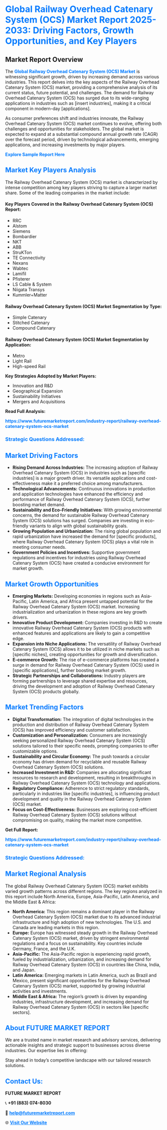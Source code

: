 <h1 style="color: #007BFF;">Global Railway Overhead Catenary System (OCS) Market Report 2025-2033: Driving Factors, Growth Opportunities, and Key Players</h1>

<section id="overview">
<h2>Market Report Overview</h2>
<p>The <a href="https://www.futuremarketreport.com/industry-report/railway-overhead-catenary-system-ocs-market" style="color: #007BFF; text-decoration: none;"><strong>Global Railway Overhead Catenary System (OCS) Market</strong></a> is witnessing significant growth, driven by increasing demand across various industries. This report delves into the key aspects of the Railway Overhead Catenary System (OCS) market, providing a comprehensive analysis of its current status, future potential, and challenges. The demand for Railway Overhead Catenary System (OCS) has surged due to its wide-ranging applications in industries such as [insert industries], making it a critical component in modern-day [applications].</p>
<p>As consumer preferences shift and industries innovate, the Railway Overhead Catenary System (OCS) market continues to evolve, offering both challenges and opportunities for stakeholders. The global market is expected to expand at a substantial compound annual growth rate (CAGR) over the forecast period, driven by technological advancements, emerging applications, and increasing investments by major players.</p>
</section>

<section id="overview">
<p><a href="https://www.futuremarketreport.com/request-sample/reportId=92409" style="color: #007BFF; text-decoration: none;"><strong>Explore Sample Report Here</strong></a></p>
</section>

<section id="key-players">
<h2 style="color: #007BFF;">Market Key Players Analysis</h2>
<p>The Railway Overhead Catenary System (OCS) market is characterized by intense competition among key players striving to capture a larger market share. Some of the leading companies in the market include:</p>
<h4>Key Players Covered in the Railway Overhead Catenary System (OCS) Report:</h4>
<ul><li>RRC</li><li>Alstom</li><li>Siemens</li><li>Bombardier</li><li>NKT</li><li>ABB</li><li>StruKTon</li><li>TE Connectivity</li><li>Nexans</li><li>Wabtec</li><li>Lamifil</li><li>Pfisterer</li><li>LS Cable &amp; System</li><li>Niigata Transys</li><li>Kummler+Matter</li></ul>
<h4>Railway Overhead Catenary System (OCS) Market Segmentation by Type:</h4>
<ul><li>Simple Catenary</li><li>Stitched Catenary</li><li>Compound Catenary</li></ul>

<h4>Railway Overhead Catenary System (OCS) Market Segmentation by Application:</h4>
<ul><li>Metro</li><li>Light Rail</li><li>High-speed Rail</li></ul>
<p><strong>Key Strategies Adopted by Market Players:</strong></p>
<ul>
<li>Innovation and R&D</li>
<li>Geographical Expansion</li>
<li>Sustainability Initiatives</li>
<li>Mergers and Acquisitions</li>
</ul>
</section>

<section>
<p><strong>Read Full Analysis: </strong></p><a href="https://www.futuremarketreport.com/industry-report/railway-overhead-catenary-system-ocs-market" style="color: #007BFF; text-decoration: none;"><strong>https://www.futuremarketreport.com/industry-report/railway-overhead-catenary-system-ocs-market</strong></a>
<h3 style="color: #007BFF;">Strategic Questions Addressed:</h3>
</section>

<section id="driving-factors">
<h2 style="color: #007BFF;">Market Driving Factors</h2>
<ul>
<li><strong>Rising Demand Across Industries:</strong> The increasing adoption of Railway Overhead Catenary System (OCS) in industries such as [specific industries] is a major growth driver. Its versatile applications and cost-effectiveness make it a preferred choice among manufacturers.</li>
<li><strong>Technological Advancements:</strong> Continuous innovations in production and application technologies have enhanced the efficiency and performance of Railway Overhead Catenary System (OCS), further boosting market demand.</li>
<li><strong>Sustainability and Eco-Friendly Initiatives:</strong> With growing environmental concerns, the demand for sustainable Railway Overhead Catenary System (OCS) solutions has surged. Companies are investing in eco-friendly variants to align with global sustainability goals.</li>
<li><strong>Growing Population and Urbanization:</strong> The rising global population and rapid urbanization have increased the demand for [specific products], where Railway Overhead Catenary System (OCS) plays a vital role in meeting consumer needs.</li>
<li><strong>Government Policies and Incentives:</strong> Supportive government regulations and incentives for industries using Railway Overhead Catenary System (OCS) have created a conducive environment for market growth.</li>
</ul>
</section>

<section id="growth-opportunities">
<h2 style="color: #007BFF;">Market Growth Opportunities</h2>
<ul>
<li><strong>Emerging Markets:</strong> Developing economies in regions such as Asia-Pacific, Latin America, and Africa present untapped potential for the Railway Overhead Catenary System (OCS) market. Increasing industrialization and urbanization in these regions are key growth drivers.</li>
<li><strong>Innovative Product Development:</strong> Companies investing in R&D to create innovative Railway Overhead Catenary System (OCS) products with enhanced features and applications are likely to gain a competitive edge.</li>
<li><strong>Expansion into Niche Applications:</strong> The versatility of Railway Overhead Catenary System (OCS) allows it to be utilized in niche markets such as [specific niches], creating opportunities for growth and diversification.</li>
<li><strong>E-commerce Growth:</strong> The rise of e-commerce platforms has created a surge in demand for Railway Overhead Catenary System (OCS) used in [specific applications], further boosting market growth.</li>
<li><strong>Strategic Partnerships and Collaborations:</strong> Industry players are forming partnerships to leverage shared expertise and resources, driving the development and adoption of Railway Overhead Catenary System (OCS) products globally.</li>
</ul>
</section>

<section id="trending-factors">
<h2 style="color: #007BFF;">Market Trending Factors</h2>
<ul>
<li><strong>Digital Transformation:</strong> The integration of digital technologies in the production and distribution of Railway Overhead Catenary System (OCS) has improved efficiency and customer satisfaction.</li>
<li><strong>Customization and Personalization:</strong> Consumers are increasingly seeking personalized Railway Overhead Catenary System (OCS) solutions tailored to their specific needs, prompting companies to offer customizable options.</li>
<li><strong>Sustainability and Circular Economy:</strong> The push towards a circular economy has driven demand for recyclable and reusable Railway Overhead Catenary System (OCS) solutions.</li>
<li><strong>Increased Investment in R&D:</strong> Companies are allocating significant resources to research and development, resulting in breakthroughs in Railway Overhead Catenary System (OCS) technology and applications.</li>
<li><strong>Regulatory Compliance:</strong> Adherence to strict regulatory standards, particularly in industries like [specific industries], is influencing product development and quality in the Railway Overhead Catenary System (OCS) market.</li>
<li><strong>Focus on Cost-Effectiveness:</strong> Businesses are exploring cost-efficient Railway Overhead Catenary System (OCS) solutions without compromising on quality, making the market more competitive.</li>
</ul>
</section>

<section>
<p><strong>Get Full Report: </strong></p><a href="https://www.futuremarketreport.com/industry-report/railway-overhead-catenary-system-ocs-market" style="color: #007BFF; text-decoration: none;"><strong>https://www.futuremarketreport.com/industry-report/railway-overhead-catenary-system-ocs-market</strong></a>
<h3 style="color: #007BFF;">Strategic Questions Addressed:</h3>
</section>


<section id="regional-analysis">
<h2 style="color: #007BFF;">Market Regional Analysis</h2>
<p>The global Railway Overhead Catenary System (OCS) market exhibits varied growth patterns across different regions. The key regions analyzed in this report include North America, Europe, Asia-Pacific, Latin America, and the Middle East & Africa:</p>
<ul>
<li><strong>North America:</strong> This region remains a dominant player in the Railway Overhead Catenary System (OCS) market due to its advanced industrial infrastructure and high adoption of new technologies. The U.S. and Canada are leading markets in this region.</li>
<li><strong>Europe:</strong> Europe has witnessed steady growth in the Railway Overhead Catenary System (OCS) market, driven by stringent environmental regulations and a focus on sustainability. Key countries include Germany, France, and the U.K.</li>
<li><strong>Asia-Pacific:</strong> The Asia-Pacific region is experiencing rapid growth, fueled by industrialization, urbanization, and increasing demand for Railway Overhead Catenary System (OCS) in countries like China, India, and Japan.</li>
<li><strong>Latin America:</strong> Emerging markets in Latin America, such as Brazil and Mexico, present significant opportunities for the Railway Overhead Catenary System (OCS) market, supported by growing industrial activities and investments.</li>
<li><strong>Middle East & Africa:</strong> The region’s growth is driven by expanding industries, infrastructure development, and increasing demand for Railway Overhead Catenary System (OCS) in sectors like [specific sectors].</li>
</ul>
</section>

<footer>
<h2 style="color: #007BFF;">About FUTURE MARKET REPORT</h2>
<p>We are a trusted name in market research and advisory services, delivering actionable insights and strategic support to businesses across diverse industries. Our expertise lies in offering:</p>

<p>Stay ahead in today’s competitive landscape with our tailored research solutions.</p>

<h2 style="color: #007BFF;">Contact Us:</h2>
<p><strong>FUTURE MARKET REPORT</strong></p>
<p>📞 <strong>+91 (883) 074-8030</strong></p>
<p>📧 <strong><a href="mailto:help@futuremarketreport.com" style="color: #007BFF;">help@futuremarketreport.com</a></strong></p>
<p>🌐 <strong><a href="https://www.futuremarketreport.com/" style="color: #007BFF;">Visit Our Website</a></strong></p>
</footer>